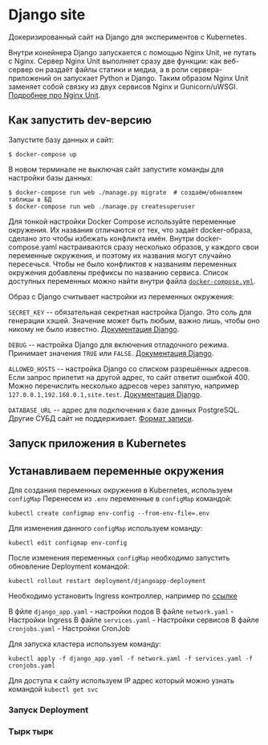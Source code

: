 # Django site

Докеризированный сайт на Django для экспериментов с Kubernetes.

Внутри конейнера Django запускается с помощью Nginx Unit, не путать с Nginx. Сервер Nginx Unit выполняет сразу две функции: как веб-сервер он раздаёт файлы статики и медиа, а в роли сервера-приложений он запускает Python и Django. Таким образом Nginx Unit заменяет собой связку из двух сервисов Nginx и Gunicorn/uWSGI. [Подробнее про Nginx Unit](https://unit.nginx.org/).

## Как запустить dev-версию

Запустите базу данных и сайт:

```shell-session
$ docker-compose up
```

В новом терминале не выключая сайт запустите команды для настройки базы данных:

```shell-session
$ docker-compose run web ./manage.py migrate  # создаём/обновляем таблицы в БД
$ docker-compose run web ./manage.py createsuperuser
```

Для тонкой настройки Docker Compose используйте переменные окружения. Их названия отличаются от тех, что задаёт docker-образа, сделано это чтобы избежать конфликта имён. Внутри docker-compose.yaml настраиваются сразу несколько образов, у каждого свои переменные окружения, и поэтому их названия могут случайно пересечься. Чтобы не было конфликтов к названиям переменных окружения добавлены префиксы по названию сервиса. Список доступных переменных можно найти внутри файла [`docker-compose.yml`](./docker-compose.yml).

Образ с Django считывает настройки из переменных окружения:

`SECRET_KEY` -- обязательная секретная настройка Django. Это соль для генерации хэшей. Значение может быть любым, важно лишь, чтобы оно никому не было известно. [Документация Django](https://docs.djangoproject.com/en/3.2/ref/settings/#secret-key).

`DEBUG` -- настройка Django для включения отладочного режима. Принимает значения `TRUE` или `FALSE`. [Документация Django](https://docs.djangoproject.com/en/3.2/ref/settings/#std:setting-DEBUG).

`ALLOWED_HOSTS` -- настройка Django со списком разрешённых адресов. Если запрос прилетит на другой адрес, то сайт ответит ошибкой 400. Можно перечислить несколько адресов через запятую, например `127.0.0.1,192.168.0.1,site.test`. [Документация Django](https://docs.djangoproject.com/en/3.2/ref/settings/#allowed-hosts).

`DATABASE_URL` -- адрес для подключения к базе данных PostgreSQL. Другие СУБД сайт не поддерживает. [Формат записи](https://github.com/jacobian/dj-database-url#url-schema).


## Запуск приложения в Kubernetes

## Устанавливаем переменные окружения

Для создания переменных окружения в Kubernetes, используем `configMap`
Перенесем из `.env` переменные в `configMap` командой:
```commandline
kubectl create configmap env-config --from-env-file=.env
```

Для изменения данного `configMap` используем команду:
```commandline
kubectl edit configmap env-config
```

После изменения переменных `configMap` необходимо запустить обновление Deployment командой:
```commandline
kubectl rollout restart deployment/djangoapp-deployment
```

Необходимо установить Ingress контроллер, например по [ссылке](https://github.com/projectcontour/contour)

В фйле `django_app.yaml` - настройки подов
В файле `network.yaml` - Настройки Ingress
В файле `services.yaml` - Настройки сервисов
В файле `cronjobs.yaml` - Настройки CronJob

Для запуска кластера используем команду:
```commandline
kubectl apply -f django_app.yaml -f network.yaml -f services.yaml -f cronjobs.yaml
```

Для доступа к сайту используем IP адрес который можно узнать командой `kubectl get svc` 

### Запуск Deployment

### Тырк тырк

